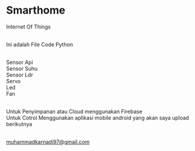 # Smarthome
Internet Of Things

<br> Ini adalah File Code Python 

<br> Sensor Api
<br> Sensor Suhu
<br> Sensor Ldr
<br> Servo
<br> Led
<br> Fan

<br> Untuk Penyimpanan atau Cloud menggunakan Firebase
<br> Untuk Cotrol Menggunakan aplikasi mobile android yang akan saya upload berikutnya


<br> muhammadkarnadi97@gmail.com


